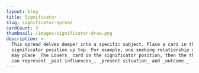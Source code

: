 ```yaml
---
layout: blog
title: Significator
slug: significator-spread
cardCount: 3
thumbnail: /images/significator-draw.png
description: >-
  This spread delves deeper into a specific subject. Place a card in the
  significator position up top. For example, one seeking relationship guidance
  may place _The Lovers_ card in the significator position, then the three cards
  can represent _past influences_, _present situation_ and _outcome._
---
```


